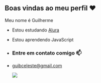  ## Boas vindas ao meu perfil ❤️

Meu nome é Guilherme

- Estou estudando [Alura](https://www.alura.com.br)
- Estou aprendendo JavaScript

- ### Entre em contato comigo 📫

- guibceleste@gmail.com

  ![](https://media1.tenor.com/m/splChnZkobQAAAAC/hi-nikky.gif)
